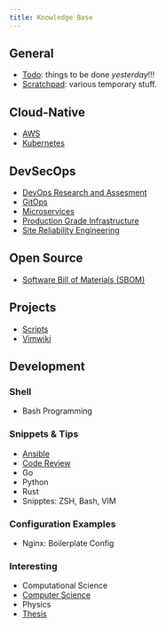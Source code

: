 ```yaml
---
title: Knowledge Base
---
```


## General

* [Todo](todo.md): things to be done _yesterday_!!!
* [Scratchpad](scratchpad.md): various temporary stuff.

## Cloud-Native

* [AWS](aws.md)
* [Kubernetes](kubernetes.md)

## DevSecOps

* [DevOps Research and Assesment](dora.md)
* [GitOps](gitops.md)
* [Microservices](microservices.md)
* [Production Grade Infrastructure](prod-infra.md)
* [Site Reliability Engineering](sre.md)

## Open Source

* [Software Bill of Materials (SBOM)](sbom.md)

## Projects

* [Scripts](https://github.com/prasetiyohadi/scripts)
* [Vimwiki](https://github.com/prasetiyohadi/vimwiki)

## Development

### Shell

* Bash Programming

### Snippets & Tips

* [Ansible](ansible.md)
* [Code Review](code-review.md)
* Go
* Python
* Rust
* Snipptes: ZSH, Bash, VIM

### Configuration Examples

* Nginx: Boilerplate Config

### Interesting

* Computational Science
* [Computer Science](cs.md)
* Physics
* [Thesis](thesis.md)
